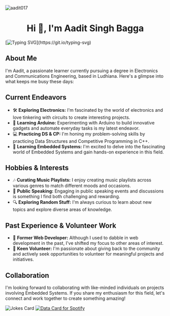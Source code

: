 
<p align="left"> <img src="https://komarev.com/ghpvc/?username=aadit017&label=Profile%20views&color=0e75b6&style=flat" alt="aadit017" /> </p>
<h1 align="center">Hi 👋, I'm Aadit Singh Bagga</h1>

[![Typing SVG](https://readme-typing-svg.demolab.com?font=Fira+Code&size=14&pause=1000&color=1DF71B&random=false&width=435&lines=ECE+student+exploring+embedded+systems.;Learning+Arduino%2C+data+structures%2C+competitive+programming.;Curates+music%2C+enjoys+public+speaking.;Former+web+developer%2C+keen+volunteer.;Excited+to+collaborate+on+embedded+systems.)](https://git.io/typing-svg)
## About Me

I'm Aadit, a passionate learner currently pursuing a degree in Electronics and Communications Engineering, based in Ludhiana. Here's a glimpse into what keeps me busy these days:

## Current Endeavors

- 🛠️ **Exploring Electronics:** I'm fascinated by the world of electronics and love tinkering with circuits to create interesting projects.
- 🤖 **Learning Arduino:** Experimenting with Arduino to build innovative gadgets and automate everyday tasks is my latest endeavor.
- 💻 **Practicing DS & CP:** I'm honing my problem-solving skills by practicing Data Structures and Competitive Programming in C++.
- 🌱 **Learning Embedded Systems:** I'm excited to delve into the fascinating world of Embedded Systems and gain hands-on experience in this field.

## Hobbies & Interests

- 🎶 **Curating Music Playlists:** I enjoy creating music playlists across various genres to match different moods and occasions.
- 🎤 **Public Speaking:** Engaging in public speaking events and discussions is something I find both challenging and rewarding.
- 🔍 **Exploring Random Stuff:** I'm always curious to learn about new topics and explore diverse areas of knowledge.

## Past Experience & Volunteer Work

- 🔧 **Former Web Developer:** Although I used to dabble in web development in the past, I've shifted my focus to other areas of interest.
- 🤝 **Keen Volunteer:** I'm passionate about giving back to the community and actively seek opportunities to volunteer for meaningful projects and initiatives.


## Collaboration

I'm looking forward to collaborating with like-minded individuals on projects involving Embedded Systems. If you share my enthusiasm for this field, let's connect and work together to create something amazing!

<!-- Markdown -->

![Jokes Card](https://readme-jokes.vercel.app/api) 
<a href="https://data-card-for-spotify.herokuapp.com/card?user_id=ejtc3oosahtbo5c396mdo5ll4">
  <img src="https://data-card-for-spotify.herokuapp.com/api/card?user_id=ejtc3oosahtbo5c396mdo5ll4" alt="Data Card for Spotify">
</a>

